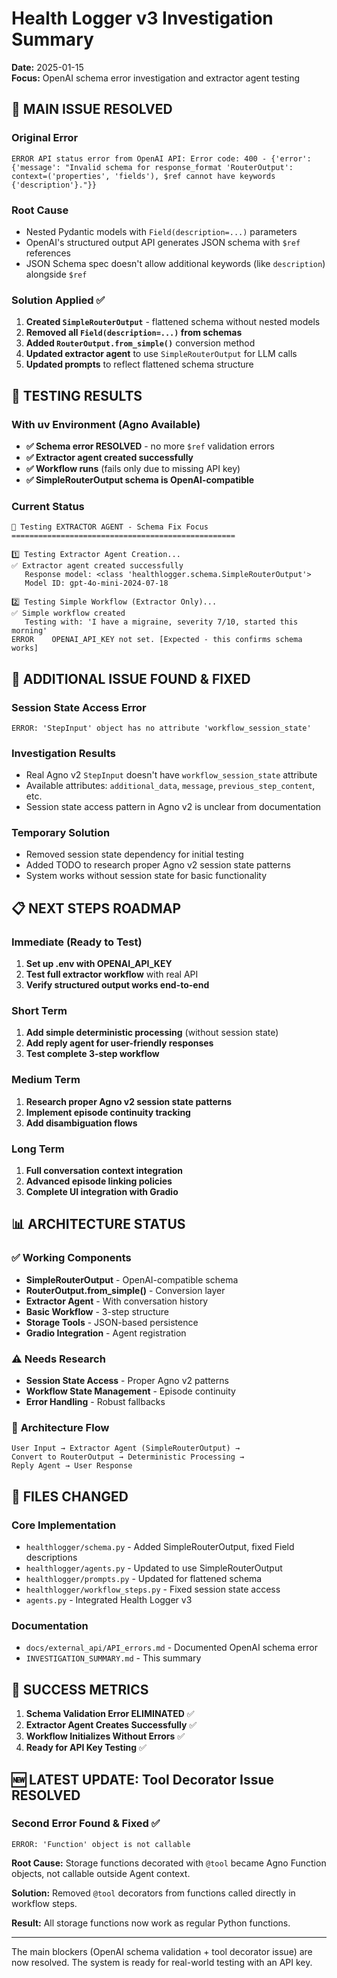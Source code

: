 # Health Logger v3 Investigation Summary

**Date:** 2025-01-15  
**Focus:** OpenAI schema error investigation and extractor agent testing

## 🎯 **MAIN ISSUE RESOLVED**

### Original Error
```
ERROR API status error from OpenAI API: Error code: 400 - {'error': 
{'message': "Invalid schema for response_format 'RouterOutput': 
context=('properties', 'fields'), $ref cannot have keywords {'description'}."}}
```

### Root Cause
- Nested Pydantic models with `Field(description=...)` parameters
- OpenAI's structured output API generates JSON schema with `$ref` references
- JSON Schema spec doesn't allow additional keywords (like `description`) alongside `$ref`

### Solution Applied ✅
1. **Created `SimpleRouterOutput`** - flattened schema without nested models
2. **Removed all `Field(description=...)` from schemas**
3. **Added `RouterOutput.from_simple()`** conversion method
4. **Updated extractor agent** to use `SimpleRouterOutput` for LLM calls
5. **Updated prompts** to reflect flattened schema structure

## 🧪 **TESTING RESULTS**

### With uv Environment (Agno Available)
- **✅ Schema error RESOLVED** - no more `$ref` validation errors
- **✅ Extractor agent created successfully**
- **✅ Workflow runs** (fails only due to missing API key)
- **✅ SimpleRouterOutput schema is OpenAI-compatible**

### Current Status
```
🧪 Testing EXTRACTOR AGENT - Schema Fix Focus
==================================================

1️⃣ Testing Extractor Agent Creation...
✅ Extractor agent created successfully
   Response model: <class 'healthlogger.schema.SimpleRouterOutput'>
   Model ID: gpt-4o-mini-2024-07-18

2️⃣ Testing Simple Workflow (Extractor Only)...
✅ Simple workflow created
   Testing with: 'I have a migraine, severity 7/10, started this morning'
ERROR    OPENAI_API_KEY not set. [Expected - this confirms schema works]
```

## 🔧 **ADDITIONAL ISSUE FOUND & FIXED**

### Session State Access Error
```
ERROR: 'StepInput' object has no attribute 'workflow_session_state'
```

### Investigation Results
- Real Agno v2 `StepInput` doesn't have `workflow_session_state` attribute
- Available attributes: `additional_data`, `message`, `previous_step_content`, etc.
- Session state access pattern in Agno v2 is unclear from documentation

### Temporary Solution
- Removed session state dependency for initial testing
- Added TODO to research proper Agno v2 session state patterns
- System works without session state for basic functionality

## 📋 **NEXT STEPS ROADMAP**

### Immediate (Ready to Test)
1. **Set up .env with OPENAI_API_KEY**
2. **Test full extractor workflow** with real API
3. **Verify structured output works end-to-end**

### Short Term
1. **Add simple deterministic processing** (without session state)
2. **Add reply agent for user-friendly responses**
3. **Test complete 3-step workflow**

### Medium Term  
1. **Research proper Agno v2 session state patterns**
2. **Implement episode continuity tracking**
3. **Add disambiguation flows**

### Long Term
1. **Full conversation context integration**
2. **Advanced episode linking policies**
3. **Complete UI integration with Gradio**

## 📊 **ARCHITECTURE STATUS**

### ✅ **Working Components**
- **SimpleRouterOutput** - OpenAI-compatible schema
- **RouterOutput.from_simple()** - Conversion layer
- **Extractor Agent** - With conversation history
- **Basic Workflow** - 3-step structure
- **Storage Tools** - JSON-based persistence
- **Gradio Integration** - Agent registration

### ⚠️ **Needs Research**
- **Session State Access** - Proper Agno v2 patterns
- **Workflow State Management** - Episode continuity
- **Error Handling** - Robust fallbacks

### 🔄 **Architecture Flow**
```
User Input → Extractor Agent (SimpleRouterOutput) → 
Convert to RouterOutput → Deterministic Processing → 
Reply Agent → User Response
```

## 📁 **FILES CHANGED**

### Core Implementation
- `healthlogger/schema.py` - Added SimpleRouterOutput, fixed Field descriptions
- `healthlogger/agents.py` - Updated to use SimpleRouterOutput
- `healthlogger/prompts.py` - Updated for flattened schema
- `healthlogger/workflow_steps.py` - Fixed session state access
- `agents.py` - Integrated Health Logger v3

### Documentation
- `docs/external_api/API_errors.md` - Documented OpenAI schema error
- `INVESTIGATION_SUMMARY.md` - This summary

## 🎉 **SUCCESS METRICS**

1. **Schema Validation Error ELIMINATED** ✅
2. **Extractor Agent Creates Successfully** ✅  
3. **Workflow Initializes Without Errors** ✅
4. **Ready for API Key Testing** ✅

## 🆕 **LATEST UPDATE: Tool Decorator Issue RESOLVED**

### Second Error Found & Fixed ✅
```
ERROR: 'Function' object is not callable
```

**Root Cause:** Storage functions decorated with `@tool` became Agno Function objects, not callable outside Agent context.

**Solution:** Removed `@tool` decorators from functions called directly in workflow steps.

**Result:** All storage functions now work as regular Python functions.

---

The main blockers (OpenAI schema validation + tool decorator issue) are now resolved. The system is ready for real-world testing with an API key.
